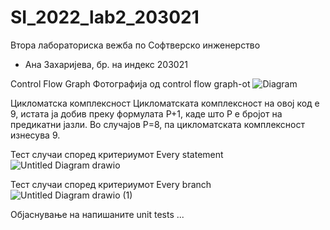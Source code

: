 # SI_2022_lab2_203021
Втора лабораториска вежба по Софтверско инженерство
- Ана Захаријева, бр. на индекс 203021

Control Flow Graph
Фотографија од control flow graph-ot
![Diagram](https://user-images.githubusercontent.com/83192219/170061936-9ed3eef7-7438-40d8-88b7-fc0910e7a245.png)


Цикломатска комплексност
Цикломатската комплексност на овој код е 9, истата ја добив преку формулата P+1, каде што P е бројот на предикатни јазли. Во случајoв P=8, па цикломатската комплексност изнесува 9.

Тест случаи според критериумот Every statement
![Untitled Diagram drawio](https://user-images.githubusercontent.com/83192219/170062230-74f27280-664d-443b-bc9e-f6198dd7d7c6.png)


Тест случаи според критериумот Every branch
![Untitled Diagram drawio (1)](https://user-images.githubusercontent.com/83192219/170062346-c74faf51-905d-42c5-9bbe-25dbb5120ba2.png)

Објаснување на напишаните unit tests
...
